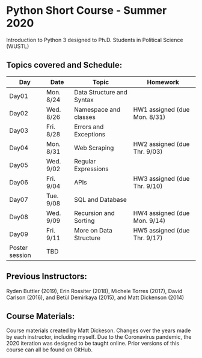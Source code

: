# Python Short Course - Summer 2020

Introduction to Python 3 designed to Ph.D. Students in Political Science (WUSTL)

## Topics covered and Schedule:

| Day   | Date      | Topic                        | Homework				      |
|------ |-----------|------------------------------|------------------------------|
| Day01 | Mon. 8/24 | Data Structure and Syntax    |	                		  |	  
| Day02 | Wed. 8/26 | Namespace and classes        | HW1 assigned (due Mon. 8/31) |
| Day03 | Fri. 8/28 | Errors and Exceptions        |	                          |
| Day04 | Mon. 8/31 | Web Scraping                 | HW2 assigned (due Thr. 9/03) |
| Day05 | Wed. 9/02 | Regular Expressions          |							  |
| Day06 | Fri. 9/04 | APIs                         | HW3 assigned (due Thr. 9/10) |
| Day07 | Tue. 9/08 | SQL and Database	           | 							  |
| Day08 | Wed. 9/09 | Recursion and Sorting       | HW4 assigned (due Mon. 9/14) |
| Day09 | Fri. 9/11 | More on Data Structure       | HW5 assigned (due Thr. 9/17) |
| Poster session    | TBD                          | 					          | 


## Previous Instructors:
Ryden Buttler (2019), Erin Rossiter (2018),  Michele Torres (2017), David Carlson (2016), and Betül Demirkaya (2015), and Matt Dickenson (2014)

## Course Materials:
Course materials created by Matt Dickeson. Changes over the years made by each instructor, including myself. Due to the Coronavirus pandemic, the 2020 iteration was designed to be taught online. Prior versions of this course can all be found on GitHub.

